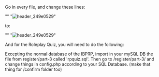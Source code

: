 
Go in every file, and change these lines:

"<link rel="stylesheet" type="text/css" href="http:// sensation-rp.com/css/static/style.css" />"
"<img alt="header_249e0529" src="http:// sensation-rp.com/img/header/oldbanner.jpg" />"

to:


"<link rel="stylesheet" type="text/css" href="http:// yoursite.yoursitetld/css/static/style.css" />"
"<img alt="header_249e0529" src="http:// yoursite.yoursitetld/img/header/oldbanner.jpg" />"


And for the Roleplay Quiz, you will need to do the following:

Excepting the normal database of the IBPRP, import in your mySQL DB the file from register/part-3 called 'rpquiz.sql'.
Then go to /register/part-3/ and change things in config.php according to your SQL Database. (make that thing for /confirm folder too)
